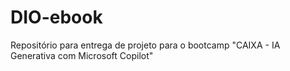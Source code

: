 # DIO-ebook
Repositório para entrega de projeto para o bootcamp "CAIXA - IA Generativa com Microsoft Copilot"
